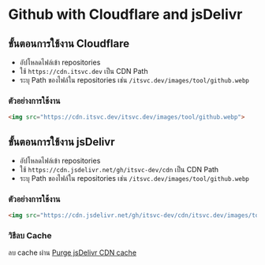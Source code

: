 # Github with Cloudflare and jsDelivr

## ขั้นตอนการใช้งาน Cloudflare
- อัปโหลดไฟล์เข้า repositories
- ใช้ `https://cdn.itsvc.dev` เป็น CDN Path
- ระบุ Path ของไฟล์ใน repositories เช่น `/itsvc.dev/images/tool/github.webp`
 
### ตัวอย่างการใช้งาน
```html
<img src="https://cdn.itsvc.dev/itsvc.dev/images/tool/github.webp">
```

## ขั้นตอนการใช้งาน jsDelivr
- อัปโหลดไฟล์เข้า repositories
- ใช้ `https://cdn.jsdelivr.net/gh/itsvc-dev/cdn` เป็น CDN Path
- ระบุ Path ของไฟล์ใน repositories เช่น `/itsvc.dev/images/tool/github.webp`
 
### ตัวอย่างการใช้งาน
```html
<img src="https://cdn.jsdelivr.net/gh/itsvc-dev/cdn/itsvc.dev/images/tool/github.webp">
```

### วิธีลบ Cache
ลบ cache ผ่าน [Purge jsDelivr CDN cache](https://jsdelivr.com/tools/purge)